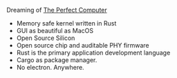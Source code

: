 Dreaming of [The Perfect Computer](https://github.com/ThePerfectComputer)
 - Memory safe kernel written in Rust
 - GUI as beautiful as MacOS
 - Open Source Silicon
 - Open source chip and auditable PHY firmware
 - Rust is the primary application development language
 - Cargo as package manager.
 - No electron. Anywhere.

